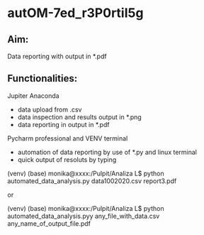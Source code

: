 # autOM-7ed_r3P0rtiI5g

## Aim:
Data reporting with output in *.pdf

## Functionalities:

Jupiter Anaconda
- data upload from .csv
- data inspection and results output in *.png
- data reporting in output in *.pdf

Pycharm professional and VENV terminal
- automation of data reporting by use of *.py and linux terminal
- quick output of resoluts by typing

(venv) (base) monika@xxxx:/Pulpit/Analiza L$ python automated_data_analysis.py data1002020.csv report3.pdf

or 

(venv) (base) monika@xxxx:/Pulpit/Analiza L$ python automated_data_analysis.pyy any_file_with_data.csv any_name_of_output_file.pdf

